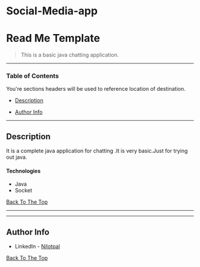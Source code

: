 # Social-Media-app
# Read Me Template



> This is a basic java chatting application.

---

### Table of Contents
You're sections headers will be used to reference location of destination.

- [Description](#description)

- [Author Info](#author-info)

---

## Description

It is a complete java application for chatting .It is very basic.Just for trying out java.

#### Technologies

- Java
- Socket

[Back To The Top](#read-me-template)

---


---

## Author Info

- LinkedIn - [Nilotpal](https://www.linkedin.com/in/nilotpal-das-842b071a1/)


[Back To The Top](#read-me-template)
